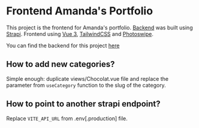 # Frontend Amanda's Portfolio

This project is the frontend for Amanda's portfolio. [Backend](https://github.com/murilobd/strapi-portfolio-amanda) was built using [Strapi](https://strapi.io/).
Frontend using [Vue 3](https://v3.vuejs.org), [TailwindCSS](http://tailwindcss.com) and [Photoswipe](https://photoswipe.com/).

You can find the backend for this project [here](https://github.com/murilobd/strapi-portfolio-amanda)

## How to add new categories?

Simple enough: duplicate views/Chocolat.vue file and replace the parameter from `useCategory` function to the slug of the category.

## How to point to another strapi endpoint?

Replace `VITE_API_URL` from .env[.production] file.
